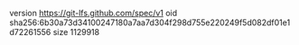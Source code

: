 version https://git-lfs.github.com/spec/v1
oid sha256:6b30a73d34100247180a7aa7d304f298d755e220249f5d082df01e1d72261556
size 1129918
